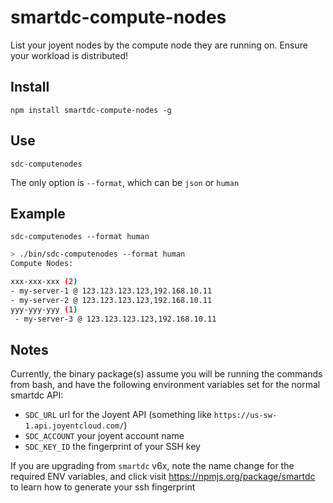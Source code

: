 # smartdc-compute-nodes
List your joyent nodes by the compute node they are running on. Ensure your workload is distributed!

## Install
`npm install smartdc-compute-nodes -g`

## Use 
`sdc-computenodes`

The only option is `--format`, which can be `json` or `human`

## Example

`sdc-computenodes --format human`

```bash
> ./bin/sdc-computenodes --format human
Compute Nodes:

xxx-xxx-xxx (2)
- my-server-1 @ 123.123.123.123,192.168.10.11
- my-server-2 @ 123.123.123.123,192.168.10.11
yyy-yyy-yyy (1)
 - my-server-3 @ 123.123.123.123,192.168.10.11

```

## Notes

Currently, the binary package(s) assume you will be running the commands from bash, and have the following environment variables set for the normal smartdc API:

 - `SDC_URL` url for the Joyent API (something like `https://us-sw-1.api.joyentcloud.com/`)
 - `SDC_ACCOUNT` your joyent account name
 - `SDC_KEY_ID` the fingerprint of your SSH key

If you are upgrading from `smartdc` v6x, note the name change for the required ENV variables, and click visit https://npmjs.org/package/smartdc to learn how to generate your ssh fingerprint
